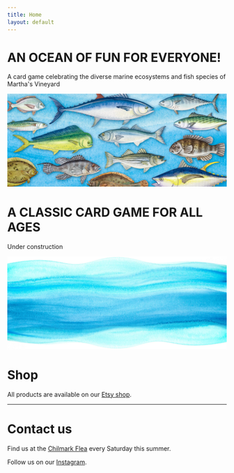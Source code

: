 ```yaml
---
title: Home
layout: default
---
```


## <a id="home"></a>
# AN OCEAN OF FUN FOR EVERYONE!
A card game celebrating the diverse marine ecosystems and fish species of Martha's Vineyard

<img src="hero.webp" class="full-bleed" alt="Hero image">

## <a id="about"></a>
# A CLASSIC CARD GAME FOR ALL AGES
Under construction


<img src="wave.webp" class="full-bleed" alt="Wave image">

## <a id="shop"></a>
# Shop
All products are available on our [Etsy shop](https://www.etsy.com/shop/GoFishMV). 

---

## <a id="contact"></a>
# Contact us
Find us at the [Chilmark Flea](https://www.facebook.com/chilmarkflea) every Saturday this summer.



Follow us on our [Instagram](https://www.instagram.com/gofishmv).
